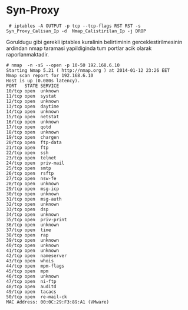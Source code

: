 Syn-Proxy
===============



     # iptables -A OUTPUT -p tcp --tcp-flags RST RST -s Syn_Proxy_Calisan_Ip -d  Nmap_Calistirilan_Ip -j DROP

Goruldugu gibi gerekli iptables kuralinin belirtiminin gerceklestirilmesinin ardindan nmap taramasi yapildiginda tum portlar acik olarak raporlanmaktadir.

    # nmap  -n -sS --open -p 10-50 192.168.6.10
    Starting Nmap 5.21 ( http://nmap.org ) at 2014-01-12 23:26 EET
    Nmap scan report for 192.168.6.10
    Host is up (0.080s latency).
    PORT   STATE SERVICE
    10/tcp open  unknown
    11/tcp open  systat
    12/tcp open  unknown
    13/tcp open  daytime
    14/tcp open  unknown
    15/tcp open  netstat
    16/tcp open  unknown
    17/tcp open  qotd
    18/tcp open  unknown
    19/tcp open  chargen
    20/tcp open  ftp-data
    21/tcp open  ftp
    22/tcp open  ssh
    23/tcp open  telnet
    24/tcp open  priv-mail
    25/tcp open  smtp
    26/tcp open  rsftp
    27/tcp open  nsw-fe
    28/tcp open  unknown
    29/tcp open  msg-icp   
    30/tcp open  unknown
    31/tcp open  msg-auth
    32/tcp open  unknown
    33/tcp open  dsp
    34/tcp open  unknown
    35/tcp open  priv-print
    36/tcp open  unknown
    37/tcp open  time
    38/tcp open  rap
    39/tcp open  unknown
    40/tcp open  unknown
    41/tcp open  unknown
    42/tcp open  nameserver
    43/tcp open  whois
    44/tcp open  mpm-flags
    45/tcp open  mpm
    46/tcp open  unknown
    47/tcp open  ni-ftp
    48/tcp open  auditd
    49/tcp open  tacacs
    50/tcp open  re-mail-ck
    MAC Address: 00:0C:29:F3:89:A1 (VMware)
